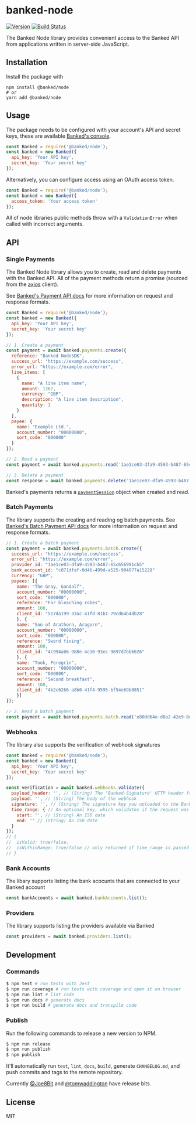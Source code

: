 # banked-node

[![Version](https://img.shields.io/npm/v/@banked/node)](https://www.npmjs.com/package/@banked/node)
[![Build Status](https://img.shields.io/github/workflow/status/banked/banked-node/ci)](https://github.com/banked/banked-node/actions)

The Banked Node library provides convenient access to the Banked API from applications written in server-side JavaScript.

## Installation

Install the package with

```
npm install @banked/node
# or
yarn add @banked/node
```

## Usage

The package needs to be configured with your account's API and secret keys, these are available [Banked's console](https://console.banked.com).

```javascript
const Banked = require('@banked/node');
const banked = new Banked({
  api_key: 'Your API key',
  secret_key: 'Your secret key'
});
```

Alternatively, you can configure access using an OAuth access token.

```javascript
const Banked = require('@banked/node');
const banked = new Banked({
  access_token: 'Your access token'
});
```

All of node libraries public methods throw with a `ValidationError` when called with incorrect arguments.

## API

### Single Payments

The Banked Node library allows you to create, read and delete payments with the Banked API. All of the payment methods return a promise (sourced from the [axios](https://github.com/axios/axios) client).

See [Banked's Payment API docs](https://banked.com/developer-documentation/api/payments) for more information on request and response formats.

```javascript
const Banked = require('@banked/node');
const banked = new Banked({
  api_key: 'Your API key',
  secret_key: 'Your secret key'
});

// 1. Create a payment
const payment = await banked.payments.create({
  reference: "Banked NodeSDK",
  success_url: "https://example.com/success",
  error_url: "https://example.com/error",
  line_items: [
    {
      name: "A line item name",
      amount: 1267,
      currency: "GBP",
      description: "A line item description",
      quantity: 1
    }
  ],
  payee: {
    name: "Example Ltd.",
    account_number: "00000000",
    sort_code: "000000"
  }
});

// 2. Read a payment
const payment = await banked.payments.read('1ae1ce03-dfa9-4593-b487-65c656991cb5');

// 3. Delete a payment
const response = await banked.payments.delete('1ae1ce03-dfa9-4593-b487-65c656991cb5');
```

Banked's payments returns a [`paymentSession`](https://banked.com/developer-documentation/api/payments) object when created and read.

### Batch Payments

The library supports the creating and reading og batch payments. See [Banked's Batch Payment API docs](https://developer.banked.com/reference#the-batch-payments-api) for more information on request and response formats.

```javascript
// 1. Create a batch payment
const payment = await banked.payments.batch.create({
  success_url: "https://example.com/success",
  error_url: "https://example.com/error",
  provider_id: "1ae1ce03-dfa9-4593-b487-65c656991cb5"
  bank_account_id: "c871dfaf-0d46-499d-a525-904077a15228"
  currency: "GBP",
  payees: [{
  	name: "The Gray, Gandalf",
  	account_number: "00000000",
  	sort_code: "000000",
  	reference: "For bleaching robes",
  	amount: 100,
  	client_id: "517da199-33ac-41fd-81b1-79cd64b4db28"
	}, {
  	name: "Son of Arathorn, Aragorn",
  	account_number: "00000000",
  	sort_code: "000000",
  	reference: "Sword fixing",
  	amount: 100,
  	client_id: "4c994a06-988e-4c10-93ec-9697d7bb6026"
	}, {
  	name: "Took, Peregrin",
  	account_number: "00000000",
  	sort_code: "000000",
  	reference: "Second breakfast",
  	amount: 100,
  	client_id: "4b2c6266-a8b0-41f4-9595-bf54e69b8851"
	}]
});

// 2. Read a batch payment
const payment = await banked.payments.batch.read('e80dd64e-d8a2-42e9-8e05-091a737b43b6');
```

### Webhooks

The library also supports the verification of webhook signatures

```javascript
const Banked = require('@banked/node');
const banked = new Banked({
  api_key: 'Your API key',
  secret_key: 'Your secret key'
});

const verification = await banked.webhooks.validate({
  payload_header: '', // (String) The 'Banked-Signature' HTTP header from the webhook
  payload: '', // (String) The body of the webhook
  signature: '', // (String) The signature key you uploaded to the Banked console
  time_range: { // An optional key, which validates if the request was signed within a prescribed period
    start: '', // (String) An ISO date
    end: '' // (String) An ISO date
  }
});
// {
//  isValid: true/false,
//  isWithinRange: true/false // only returned if time_range is passed in
// }
```

### Bank Accounts

The libary supports listing the bank acocunts that are connected to your Banked account

```javascript
const bankAccounts = await banked.bankAccounts.list();
````

### Providers

The library supports listing the providers available via Banked

```javascript
const providers = await banked.providers.list();
```



## Development

### Commands

```sh
$ npm test # run tests with Jest
$ npm run coverage # run tests with coverage and open it on browser
$ npm run lint # lint code
$ npm run docs # generate docs
$ npm run build # generate docs and transpile code
```

### Publish

Run the following commands to release a new version to NPM.

```sh
$ npm run release
$ npm run publish
$ npm publish
```

It'll automatically run `test`, `lint`, `docs`, `build`, generate `CHANGELOG.md`, and push commits and tags to the remote repository.

Currently [@Joe8Bit](https://github.com/joe8bit) and [@tomwaddington](https://github.com/tomwaddington) have release bits.

## License

MIT
